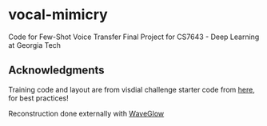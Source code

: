 # vocal-mimicry
Code for Few-Shot Voice Transfer
Final Project for CS7643 - Deep Learning at Georgia Tech

## Acknowledgments
Training code and layout are from visdial challenge starter code from [here](https://github.com/batra-mlp-lab/visdial-challenge-starter-pytorch), for best practices!

Reconstruction done externally with [WaveGlow](https://github.com/NVIDIA/waveglow)
